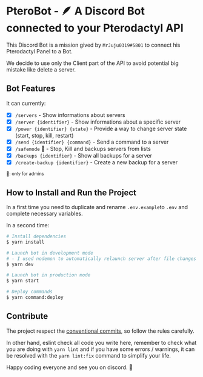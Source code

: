 # PteroBot - 🪶 A Discord Bot connected to your Pterodactyl API
This Discord Bot is a mission gived by `MrJuju0319#5801` to connect his Pterodactyl Panel to a Bot.

We decide to use only the Client part of the API to avoid potential big mistake like delete a server.

## Bot Features
It can currently: 
- [x] `/servers` - Show informations about servers
- [x] `/server {identifier}` - Show informations about a specific server
- [x] `/power {identifier} {state}` - Provide a way to change server state (start, stop, kill, restart)
- [x] `/send {identifier} {command}` - Send a command to a server
- [x] `/safemode` 👑 - Stop, Kill and backups servers from lists 
- [x] `/backups {identifier}` - Show all backups for a server
- [x] `/create-backup {identifier}` - Create a new backup for a server

<small>👑: only for admins</small>

## How to Install and Run the Project
In a first time you need to duplicate and rename `.env.example`to `.env` and complete necessary variables.

In a second time:
```bash
# Install dependencies
$ yarn install

# Launch bot in development mode
# - I used nodemon to automatically relaunch server after file changes
$ yarn dev 

# Launch bot in production mode
$ yarn start

# Deploy commands
$ yarn command:deploy
```

## Contribute
The project respect the [conventional commits](https://www.conventionalcommits.org/fr/v1.0.0/), so follow the rules carefully.

In other hand, eslint check all code you write here, remember to check what you are doing with `yarn lint` and if you have some errors / warnings, it can be resolved with the `yarn lint:fix` command to simplify your life.

Happy coding everyone and see you on discord. 👋